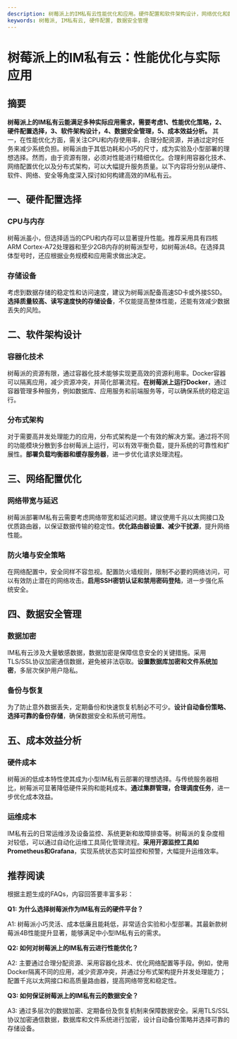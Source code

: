 ```yaml
---
description: 树莓派上的IM私有云性能优化和应用。硬件配置和软件架构设计，网络优化和数据安全管理。
keywords: 树莓派, IM私有云, 硬件配置, 数据安全管理
---
```

# 树莓派上的IM私有云：性能优化与实际应用

## 摘要

**树莓派上的IM私有云能满足多种实际应用需求，需要考虑1、性能优化策略，2、硬件配置选择，3、软件架构设计，4、数据安全管理，5、成本效益分析。** 其一，在性能优化方面，需关注CPU和内存使用率，合理分配资源，并通过定时任务来减少系统负担。树莓派由于其低功耗和小巧的尺寸，成为实验及小型部署的理想选择。然而，由于资源有限，必须对性能进行精细优化。合理利用容器化技术、网络配置优化以及分布式架构，可以大幅提升服务质量。以下内容将分别从硬件、软件、网络、安全等角度深入探讨如何构建高效的IM私有云。

## 一、硬件配置选择

### CPU与内存

树莓派虽小，但选择适当的CPU和内存可以显著提升性能。推荐采用具有四核ARM Cortex-A72处理器和至少2GB内存的树莓派型号，如树莓派4B。在选择具体型号时，还应根据业务规模和应用需求做出决定。

### 存储设备

考虑到数据存储的稳定性和访问速度，建议为树莓派配备高速SD卡或外接SSD。**选择质量较高、读写速度快的存储设备**，不仅能提高整体性能，还能有效减少数据丢失的风险。

## 二、软件架构设计

### 容器化技术

树莓派的资源有限，通过容器化技术能够实现更高效的资源利用率。Docker容器可以隔离应用，减少资源冲突，并简化部署流程。**在树莓派上运行Docker**，通过容器管理多种服务，例如数据库、应用服务和前端服务等，可以确保系统的稳定运行。

### 分布式架构

对于需要高并发处理能力的应用，分布式架构是一个有效的解决方案。通过将不同的功能模块分散到多台树莓派上运行，可以有效平衡负载，提升系统的可靠性和扩展性。**部署负载均衡器和缓存服务器**，进一步优化请求处理流程。

## 三、网络配置优化

### 网络带宽与延迟

树莓派部署IM私有云需要考虑网络带宽和延迟问题。建议使用千兆以太网接口及优质路由器，以保证数据传输的稳定性。**优化路由器设置、减少干扰源**，提升网络性能。

### 防火墙与安全策略

在网络配置中，安全同样不容忽视。配置防火墙规则，限制不必要的网络访问，可以有效防止潜在的网络攻击。**启用SSH密钥认证和禁用密码登陆**，进一步强化系统安全。

## 四、数据安全管理

### 数据加密

IM私有云涉及大量敏感数据，数据加密是保障信息安全的关键措施。采用TLS/SSL协议加密通信数据，避免被非法窃取。**设置数据库加密和文件系统加密**，多层次保护用户隐私。

### 备份与恢复

为了防止意外数据丢失，定期备份和快速恢复机制必不可少。**设计自动备份策略、选择可靠的备份存储**，确保数据安全和系统可用性。

## 五、成本效益分析

### 硬件成本

树莓派的低成本特性使其成为小型IM私有云部署的理想选择。与传统服务器相比，树莓派可显著降低硬件采购和能耗成本。**通过集群管理，合理调度任务**，进一步优化成本效益。

### 运维成本

IM私有云的日常运维涉及设备监控、系统更新和故障排查等。树莓派的复杂度相对较低，可以通过自动化运维工具简化管理流程。**采用开源监控工具如Prometheus和Grafana**，实现系统状态实时监控和预警，大幅提升运维效率。

## 推荐阅读

根据主题生成的FAQs，内容回答要丰富多彩：

**Q1: 为什么选择树莓派作为IM私有云的硬件平台？**

A1: 树莓派小巧灵活、成本低廉且能耗低，非常适合实验和小型部署。其最新款树莓派4B性能提升显著，能够满足中小型IM私有云的需求。

**Q2: 如何对树莓派上的IM私有云进行性能优化？**

A2: 主要通过合理分配资源、采用容器化技术、优化网络配置等手段。例如，使用Docker隔离不同的应用，减少资源冲突，并通过分布式架构提升并发处理能力；配置千兆以太网接口和高质量路由器，提高网络带宽和稳定性。

**Q3: 如何保证树莓派上的IM私有云的数据安全？**

A3: 通过多层次的数据加密、定期备份及恢复机制来保障数据安全。采用TLS/SSL协议加密通信数据，数据库和文件系统进行加密，设计自动备份策略并选择可靠的存储设备。